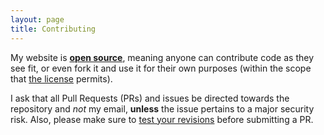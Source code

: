 ```yaml
---
layout: page
title: Contributing
---
```


My website is [**open source**](https://github.com/sladewatkins/website), meaning anyone can contribute code as they see fit, or even fork it and use it for their own purposes (within the scope that [the license](https://github.com/sladewatkins/website/blob/master/LICENSE) permits).

I ask that all Pull Requests (PRs) and issues be directed towards the repository and *not* my email, **unless** the issue pertains to a major security risk. Also, please make sure to [test your revisions](/docs/website/revision-testing) before submitting a PR.
